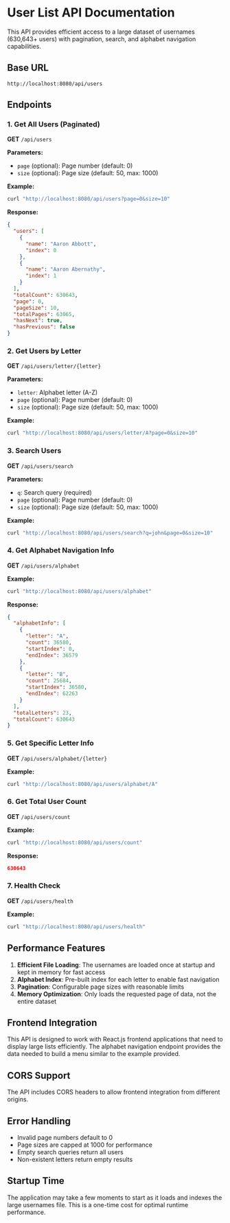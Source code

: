 # User List API Documentation

This API provides efficient access to a large dataset of usernames (630,643+ users) with pagination, search, and alphabet navigation capabilities.

## Base URL
```
http://localhost:8080/api/users
```

## Endpoints

### 1. Get All Users (Paginated)
**GET** `/api/users`

**Parameters:**
- `page` (optional): Page number (default: 0)
- `size` (optional): Page size (default: 50, max: 1000)

**Example:**
```bash
curl "http://localhost:8080/api/users?page=0&size=10"
```

**Response:**
```json
{
  "users": [
    {
      "name": "Aaron Abbott",
      "index": 0
    },
    {
      "name": "Aaron Abernathy", 
      "index": 1
    }
  ],
  "totalCount": 630643,
  "page": 0,
  "pageSize": 10,
  "totalPages": 63065,
  "hasNext": true,
  "hasPrevious": false
}
```

### 2. Get Users by Letter
**GET** `/api/users/letter/{letter}`

**Parameters:**
- `letter`: Alphabet letter (A-Z)
- `page` (optional): Page number (default: 0)
- `size` (optional): Page size (default: 50, max: 1000)

**Example:**
```bash
curl "http://localhost:8080/api/users/letter/A?page=0&size=10"
```

### 3. Search Users
**GET** `/api/users/search`

**Parameters:**
- `q`: Search query (required)
- `page` (optional): Page number (default: 0)
- `size` (optional): Page size (default: 50, max: 1000)

**Example:**
```bash
curl "http://localhost:8080/api/users/search?q=john&page=0&size=10"
```

### 4. Get Alphabet Navigation Info
**GET** `/api/users/alphabet`

**Example:**
```bash
curl "http://localhost:8080/api/users/alphabet"
```

**Response:**
```json
{
  "alphabetInfo": [
    {
      "letter": "A",
      "count": 36580,
      "startIndex": 0,
      "endIndex": 36579
    },
    {
      "letter": "B", 
      "count": 25684,
      "startIndex": 36580,
      "endIndex": 62263
    }
  ],
  "totalLetters": 23,
  "totalCount": 630643
}
```

### 5. Get Specific Letter Info
**GET** `/api/users/alphabet/{letter}`

**Example:**
```bash
curl "http://localhost:8080/api/users/alphabet/A"
```

### 6. Get Total User Count
**GET** `/api/users/count`

**Example:**
```bash
curl "http://localhost:8080/api/users/count"
```

**Response:**
```json
630643
```

### 7. Health Check
**GET** `/api/users/health`

**Example:**
```bash
curl "http://localhost:8080/api/users/health"
```

## Performance Features

1. **Efficient File Loading**: The usernames are loaded once at startup and kept in memory for fast access
2. **Alphabet Index**: Pre-built index for each letter to enable fast navigation
3. **Pagination**: Configurable page sizes with reasonable limits
4. **Memory Optimization**: Only loads the requested page of data, not the entire dataset

## Frontend Integration

This API is designed to work with React.js frontend applications that need to display large lists efficiently. The alphabet navigation endpoint provides the data needed to build a menu similar to the example provided.

## CORS Support

The API includes CORS headers to allow frontend integration from different origins.

## Error Handling

- Invalid page numbers default to 0
- Page sizes are capped at 1000 for performance
- Empty search queries return all users
- Non-existent letters return empty results

## Startup Time

The application may take a few moments to start as it loads and indexes the large usernames file. This is a one-time cost for optimal runtime performance.




